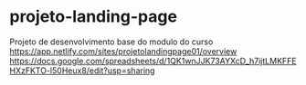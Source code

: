 # projeto-landing-page
Projeto de desenvolvimento base do modulo do curso
https://app.netlify.com/sites/projetolandingpage01/overview
https://docs.google.com/spreadsheets/d/1QK1wnJJK73AYXcD_h7ijtLMKFFEHXzFKTO-l50Heux8/edit?usp=sharing


